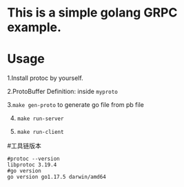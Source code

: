 # This is a simple golang GRPC example.

# Usage

1.Install protoc by yourself.

2.ProtoBuffer Definition: inside `myproto`

3.`make gen-proto` to generate go file from pb file

4. `make run-server`

5. `make run-client`

#工具链版本

```
#protoc --version
libprotoc 3.19.4
#go version
go version go1.17.5 darwin/amd64
```
